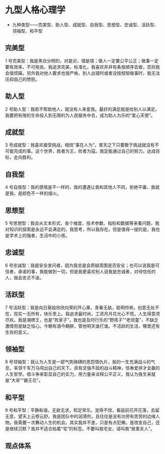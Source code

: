 # 九型人格心理学

-   九种类型——完美型、助人型、成就型、自我型、思想型、忠诚型、活跃型、领袖型、和平型

## 完美型

1 号完美型：我是黑白分明的，对是对，错是错；做人一定要公平公正；做事一定要有效率，不可拖沓。我追求完美，标准化，我喜欢井井有条按顺序去做，否则我会很烦躁。另外我对他人要求也很严格，别人出错时或者没按规矩做事时，我无法压抑自己的愤怒。

## 助人型

2 号助人型：我若不帮助他人，就没有人来爱我。最好的满足就是给别人以满足。我要把有限的生命投入到无限的为人民服务中去，成为助人为乐的“爱心天使”。

## 成就型

3 号成就型：我喜欢接受挑战，相信“事在人为”，普天之下只要敢于挑战就没有不可能完成的事。这个世界，胜者为王，败者为寇。我定能通过自己的努力，达成目标，走向胜利。

## 自我型

4 号自我型：我的感情是不一样的，我的遭遇让我和其他人不同，拒绝平庸，我就是我，是颜色不一样的烟火。

## 思想型

5 号思想型：我会从文本形式、各个维度、技术参数、指标和数据等来看问题，我对知识的探索是永远不会满足的，我思考，所以我存在。但是值得一提的是，我也是学术上的强者，生活中的小孩。

## 忠诚型

6 号忠诚型：我是安全发问者，因为我总是会质疑周围是否安全；也可以说我是可信者，承诺的事，我能做到一切，但是我更喜欢别人说我是忠诚者，对待信任的人，我会忠贞不渝。

## 活跃型

7 号活跃型：我是向日葵般欣欣向荣的开心果，青春无敌，聪明伶俐，创意无处不在，现实一无所有，快乐至上。我追求最时尚，工资月月花光心不慌，人生得意须尽欢。我是潮牌王，也是“败家子”，我也是及时行乐的“野孩子”“老顽童”，不缺乏激情但是缺乏恒心。今朝有酒今朝醉，管他明天谁打谁。不活跃的生活，哪里还有生存的意义。

## 领袖型

8 号领袖型：我认为人生是一部气势磅礴的恩怨情仇片，我的一生充满战斗的气息，率领千军万马闯出自己的天下。具有坚强不屈的战斗精神，信奉爱拼才会赢的人生哲学。借斗争来彰显自己的实力，用力量来诠释公平正义，我认为我生来就是“大哥”“霸王花”。

## 和平型

9 号和平型：平静和谐，无欲无求，知足常乐。宠辱不惊，看庭前花开花落，去留无意，望天上云卷云舒。我是团队中的润滑剂，且往往是没有功劳有苦劳的边缘人物。我需要一次舞动人生的机会。其实我并不差，只是有点犯懒。是改变自己，还是继续沉默？我并不适合贴着“宅”的标签。不要叫我宅女，请叫我“居里夫人”。

## 观点体系

